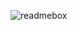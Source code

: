 ![readmebox](https://github.com/nurd0tid/nurd0tid/assets/48532204/3e9eb130-6245-4ab9-9121-552685b9f20a)
